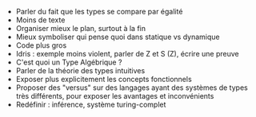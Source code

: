 - Parler du fait que les types se compare par égalité
- Moins de texte
- Organiser mieux le plan, surtout à la fin
- Mieux symboliser qui pense quoi dans statique vs dynamique
- Code plus gros
- Idris : exemple moins violent, parler de Z et S (Z), écrire une preuve
- C'est quoi un Type Algébrique ?
- Parler de la théorie des types intuitives
- Exposer plus explicitement les concepts fonctionnels
- Proposer des "versus" sur des langages ayant des systèmes de types très différents, pour exposer les avantages et inconvénients
- Redéfinir : inférence, système turing-complet
 
